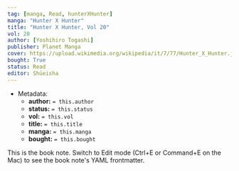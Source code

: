 ```yaml
---
tag: [manga, Read, hunterXHunter]
manga: "Hunter X Hunter"
title: "Hunter X Hunter, Vol 20"
vol: 20
author: [Yoshihiro Togashi]
publisher: Planet Manga
cover: https://upload.wikimedia.org/wikipedia/it/7/77/Hunter_X_Hunter.jpg
bought: True
status: Read
editor: Shūeisha
---
```


- Metadata:
    - **author:** `= this.author`
    - **status:** `= this.status`
    - **vol:** `= this.vol`
    - **title:** `= this.title`
    - **manga:** `= this.manga`
    - **bought:** `= this.bought`

This is the book note. Switch to Edit mode (Ctrl+E or Command+E on the Mac) to see the book note's YAML frontmatter.
